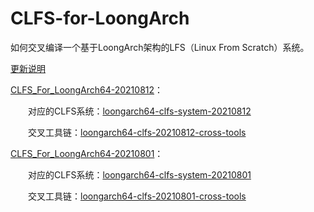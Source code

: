 # CLFS-for-LoongArch
如何交叉编译一个基于LoongArch架构的LFS（Linux From Scratch）系统。

[更新说明](https://github.com/sunhaiyong1978/CLFS-for-LoongArch/blob/main/ChangeLog.md)


[CLFS_For_LoongArch64-20210812](https://github.com/sunhaiyong1978/CLFS-for-LoongArch/blob/main/CLFS_For_LoongArch64-20210812.md)：

　　对应的CLFS系统：[loongarch64-clfs-system-20210812](https://github.com/sunhaiyong1978/CLFS-for-LoongArch/releases/download/20210812/loongarch64-clfs-system-20210812.tar.bz2)

　　交叉工具链：[loongarch64-clfs-20210812-cross-tools](https://github.com/sunhaiyong1978/CLFS-for-LoongArch/releases/download/20210812/loongarch64-clfs-20210812-cross-tools.tar.xz)
  

[CLFS_For_LoongArch64-20210801](https://github.com/sunhaiyong1978/CLFS-for-LoongArch/blob/main/CLFS_For_LoongArch64-20210801.md)：

　　对应的CLFS系统：[loongarch64-clfs-system-20210801](https://github.com/sunhaiyong1978/CLFS-for-LoongArch/releases/download/20210801/loongarch64-clfs-system-20210801.tar.bz2)

　　交叉工具链：[loongarch64-clfs-20210801-cross-tools](https://github.com/sunhaiyong1978/CLFS-for-LoongArch/releases/download/20210801/loongarch64-clfs-20210801-cross-tools.tar.xz)
